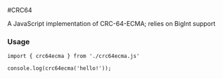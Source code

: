 #CRC64

A JavaScript implementation of CRC-64-ECMA; relies on BigInt support

### Usage
`import { crc64ecma } from './crc64ecma.js'`

`console.log(crc64ecma('hello!'));`
